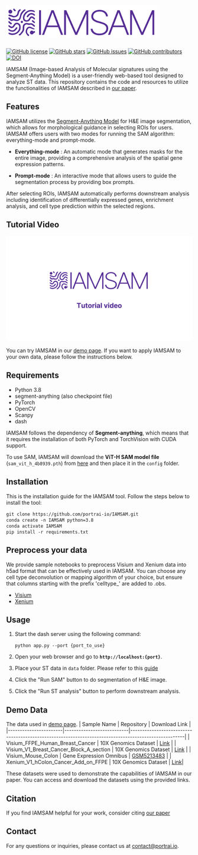 # <img src="/assets/logo.png"  height="90">
 

[![GitHub license](https://img.shields.io/github/license/portrai-io/IAMSAM)](https://github.com/portrai-io/IAMSAM/blob/main/LICENSE)
[![GitHub stars](https://img.shields.io/github/stars/portrai-io/IAMSAM)](https://github.com/portrai-io/IAMSAM/stargazers)
[![GitHub issues](https://img.shields.io/github/issues/portrai-io/IAMSAM)](https://github.com/portrai-io/IAMSAM/issues)
[![GitHub contributors](https://img.shields.io/github/contributors/portrai-io/IAMSAM)](https://github.com/portrai-io/IAMSAM/graphs/contributors)
[![DOI](https://zenodo.org/badge/DOI/10.5281/zenodo.12175539.svg)](https://doi.org/10.5281/zenodo.12175539)

IAMSAM (Image-based Analysis of Molecular signatures using the Segment-Anything Model) is a user-friendly web-based tool designed to analyze ST data. This repository contains the code and resources to utilize the functionalities of IAMSAM described in [our paper](https://doi.org/10.1101/2023.05.25.542052).


## Features
IAMSAM utilizes the [Segment-Anything Model](https://github.com/facebookresearch/segment-anything) for H&E image segmentation, which allows for morphological guidance in selecting ROIs for users. IAMSAM offers users with two modes for running the SAM algorithm: everything-mode and prompt-mode.

- **Everything-mode** : An automatic mode that generates masks for the entire image, providing a comprehensive analysis of the spatial gene expression patterns.

- **Prompt-mode** : An interactive mode that allows users to guide the segmentation process by providing box prompts.

After selecting ROIs, IAMSAM automatically performs downstream analysis including identification of differentially expressed genes, enrichment analysis, and cell type prediction within the selected regions.

## Tutorial Video
[![Tutorial Video](/assets/title.png)](https://youtu.be/ri1OB4W210Q)

You can try IAMSAM in our [demo page](https://iamsam.portrai.io). If you want to apply IAMSAM to your own data, please follow the instructions below.

## Requirements

- Python 3.8
- segment-anything (also checkpoint file)
- PyTorch
- OpenCV
- Scanpy
- dash

IAMSAM follows the dependency of **Segment-anything**, which means that it requires the installation of both PyTorch and TorchVision with CUDA support.

To use SAM, IAMSAM will download the **ViT-H SAM model file** (`sam_vit_h_4b8939.pth`) from [here](https://github.com/facebookresearch/segment-anything#model-checkpoints) and then place it in the `config` folder.

## Installation
This is the installation guide for the IAMSAM tool. Follow the steps below to install the tool:

    git clone https://github.com/portrai-io/IAMSAM.git
    conda create -n IAMSAM python=3.8
    conda activate IAMSAM
    pip install -r requirements.txt
    

## Preprocess your data
We provide sample notebooks to preprocess Visium and Xenium data into h5ad format that can be effectively used in IAMSAM. You can choose any cell type deconvolution or mapping algorithm of your choice, but ensure that columns starting with the prefix 'celltype_' are added to .obs.

- [Visium](/notebook/Preprocessing_visium.ipynb)
- [Xenium](/notebook/Preprocessing_xenium.ipynb)


## Usage

1. Start the dash server using the following command:
    
    ```
    python app.py --port {port_to_use}
    ```
    
2. Open your web browser and go to **`http://localhost:{port}`**.
3. Place your ST data in `data` folder. Please refer to this [guide](https://github.com/portrai-io/IAMSAM/blob/main/data/rule.md)
4. Click the "Run SAM" button to do segmentation of H&E image.
5. Click the "Run ST analysis" button to perform downstream analysis.



## Demo Data
The data used in [demo page](https://iamsam.portrai.io).
| Sample Name           | Repository                | Download Link                                                                                       |
|-----------------------|---------------------------|-----------------------------------------------------------------------------------------------------|
| Visium_FFPE_Human_Breast_Cancer   | 10X Genomics Dataset      | [Link](https://www.10xgenomics.com/resources/datasets/human-breast-cancer-ductal-carcinoma-in-situ-invasive-carcinoma-ffpe-1-standard-1-3-0)   |
| Visium_V1_Breast_Cancer_Block_A_section   | 10X Genomics Dataset      | [Link](https://www.10xgenomics.com/datasets/human-breast-cancer-block-a-section-1-1-standard-1-1-0)   |
| Visium_Mouse_Colon           | Gene Expression Omnibus   | [GSM5213483](https://www.ncbi.nlm.nih.gov/geo/query/acc.cgi?acc=GSM5213483)                         |
| Xenium_V1_hColon_Cancer_Add_on_FFPE    | 10X Genomics Dataset      | [Link](https://www.10xgenomics.com/datasets/human-colon-preview-data-xenium-human-colon-gene-expression-panel-1-standard)|

These datasets were used to demonstrate the capabilities of IAMSAM in our paper. You can access and download the datasets using the provided links.

## Citation
If you find IAMSAM helpful for your work, consider citing [our paper](https://doi.org/10.1101/2023.05.25.542052)


## Contact
For any questions or inquiries, please contact us at [contact@portrai.io](mailto:contact@portrai.io).


